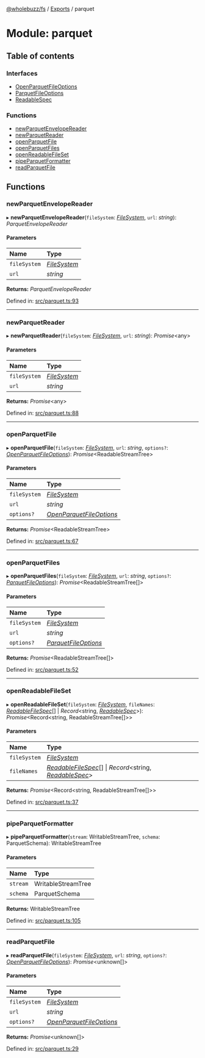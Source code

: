 [@wholebuzz/fs](../README.md) / [Exports](../modules.md) / parquet

# Module: parquet

## Table of contents

### Interfaces

- [OpenParquetFileOptions](../interfaces/parquet.openparquetfileoptions.md)
- [ParquetFileOptions](../interfaces/parquet.parquetfileoptions.md)
- [ReadableSpec](../interfaces/parquet.readablespec.md)

### Functions

- [newParquetEnvelopeReader](parquet.md#newparquetenvelopereader)
- [newParquetReader](parquet.md#newparquetreader)
- [openParquetFile](parquet.md#openparquetfile)
- [openParquetFiles](parquet.md#openparquetfiles)
- [openReadableFileSet](parquet.md#openreadablefileset)
- [pipeParquetFormatter](parquet.md#pipeparquetformatter)
- [readParquetFile](parquet.md#readparquetfile)

## Functions

### newParquetEnvelopeReader

▸ **newParquetEnvelopeReader**(`fileSystem`: [*FileSystem*](../classes/fs.filesystem.md), `url`: *string*): *ParquetEnvelopeReader*

#### Parameters

| Name | Type |
| :------ | :------ |
| `fileSystem` | [*FileSystem*](../classes/fs.filesystem.md) |
| `url` | *string* |

**Returns:** *ParquetEnvelopeReader*

Defined in: [src/parquet.ts:93](https://github.com/wholebuzz/fs/blob/master/src/parquet.ts#L93)

___

### newParquetReader

▸ **newParquetReader**(`fileSystem`: [*FileSystem*](../classes/fs.filesystem.md), `url`: *string*): *Promise*<any\>

#### Parameters

| Name | Type |
| :------ | :------ |
| `fileSystem` | [*FileSystem*](../classes/fs.filesystem.md) |
| `url` | *string* |

**Returns:** *Promise*<any\>

Defined in: [src/parquet.ts:88](https://github.com/wholebuzz/fs/blob/master/src/parquet.ts#L88)

___

### openParquetFile

▸ **openParquetFile**(`fileSystem`: [*FileSystem*](../classes/fs.filesystem.md), `url`: *string*, `options?`: [*OpenParquetFileOptions*](../interfaces/parquet.openparquetfileoptions.md)): *Promise*<ReadableStreamTree\>

#### Parameters

| Name | Type |
| :------ | :------ |
| `fileSystem` | [*FileSystem*](../classes/fs.filesystem.md) |
| `url` | *string* |
| `options?` | [*OpenParquetFileOptions*](../interfaces/parquet.openparquetfileoptions.md) |

**Returns:** *Promise*<ReadableStreamTree\>

Defined in: [src/parquet.ts:67](https://github.com/wholebuzz/fs/blob/master/src/parquet.ts#L67)

___

### openParquetFiles

▸ **openParquetFiles**(`fileSystem`: [*FileSystem*](../classes/fs.filesystem.md), `url`: *string*, `options?`: [*ParquetFileOptions*](../interfaces/parquet.parquetfileoptions.md)): *Promise*<ReadableStreamTree[]\>

#### Parameters

| Name | Type |
| :------ | :------ |
| `fileSystem` | [*FileSystem*](../classes/fs.filesystem.md) |
| `url` | *string* |
| `options?` | [*ParquetFileOptions*](../interfaces/parquet.parquetfileoptions.md) |

**Returns:** *Promise*<ReadableStreamTree[]\>

Defined in: [src/parquet.ts:52](https://github.com/wholebuzz/fs/blob/master/src/parquet.ts#L52)

___

### openReadableFileSet

▸ **openReadableFileSet**(`fileSystem`: [*FileSystem*](../classes/fs.filesystem.md), `fileNames`: [*ReadableFileSpec*](../interfaces/util.readablefilespec.md)[] \| *Record*<string, [*ReadableSpec*](../interfaces/parquet.readablespec.md)\>): *Promise*<Record<string, ReadableStreamTree[]\>\>

#### Parameters

| Name | Type |
| :------ | :------ |
| `fileSystem` | [*FileSystem*](../classes/fs.filesystem.md) |
| `fileNames` | [*ReadableFileSpec*](../interfaces/util.readablefilespec.md)[] \| *Record*<string, [*ReadableSpec*](../interfaces/parquet.readablespec.md)\> |

**Returns:** *Promise*<Record<string, ReadableStreamTree[]\>\>

Defined in: [src/parquet.ts:37](https://github.com/wholebuzz/fs/blob/master/src/parquet.ts#L37)

___

### pipeParquetFormatter

▸ **pipeParquetFormatter**(`stream`: WritableStreamTree, `schema`: ParquetSchema): WritableStreamTree

#### Parameters

| Name | Type |
| :------ | :------ |
| `stream` | WritableStreamTree |
| `schema` | ParquetSchema |

**Returns:** WritableStreamTree

Defined in: [src/parquet.ts:105](https://github.com/wholebuzz/fs/blob/master/src/parquet.ts#L105)

___

### readParquetFile

▸ **readParquetFile**(`fileSystem`: [*FileSystem*](../classes/fs.filesystem.md), `url`: *string*, `options?`: [*OpenParquetFileOptions*](../interfaces/parquet.openparquetfileoptions.md)): *Promise*<unknown[]\>

#### Parameters

| Name | Type |
| :------ | :------ |
| `fileSystem` | [*FileSystem*](../classes/fs.filesystem.md) |
| `url` | *string* |
| `options?` | [*OpenParquetFileOptions*](../interfaces/parquet.openparquetfileoptions.md) |

**Returns:** *Promise*<unknown[]\>

Defined in: [src/parquet.ts:29](https://github.com/wholebuzz/fs/blob/master/src/parquet.ts#L29)
